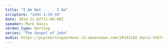 ```yaml
---
title: "I Am Not . . . I Am"
scripture: "John 1:19-34"
date: 2014-11-02T11:00:00Z
speaker: Mark Davis
sermon_type: morning
series: "The Gospel of John"
audio: https://pcpcmorningsermons.s3.amazonaws.com/20141102_davis-5457edd441813.mp3 
---
```



